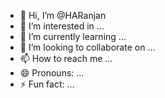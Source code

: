 - 👋 Hi, I’m @HARanjan
- 👀 I’m interested in ...
- 🌱 I’m currently learning ...
- 💞️ I’m looking to collaborate on ...
- 📫 How to reach me ...
- 😄 Pronouns: ...
- ⚡ Fun fact: ...

<!---
HARanjan/HARanjan is a ✨ special ✨ repository because its `README.md` (this file) appears on your GitHub profile.
You can click the Preview link to take a look at your changes.
--->
